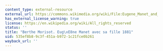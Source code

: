 ```yaml
---
content_type: external-resource
external_url: https://commons.wikimedia.org/wiki/File:Eugene_Manet_and_His_Daughter_at_Bougival_1881_Berthe_Morisot.jpg
has_external_license_warning: true
license: https://en.wikipedia.org/wiki/All_rights_reserved
status: ''
title: "Berthe Morisot. Eug\xE8ne Manet avec sa fille 1881"
uid: 535ef8b8-9c3f-451a-b972-1c21fce0b261
wayback_url: ''
---
```

